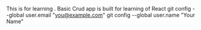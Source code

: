 This is for learning .
Basic Crud app is built for learning of React
 git config --global user.email "you@example.com"
  git config --global user.name "Your Name"